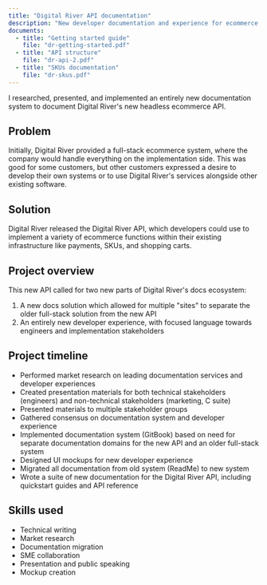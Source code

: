 ```yaml
---
title: "Digital River API documentation"
description: "New developer documentation and experience for ecommerce API"
documents:
  - title: "Getting started guide"
    file: "dr-getting-started.pdf"
  - title: "API structure"
    file: "dr-api-2.pdf"
  - title: "SKUs documentation"
    file: "dr-skus.pdf"
---
```


I researched, presented, and implemented an entirely new documentation system to document Digital River's new headless ecommerce API. 

## Problem

Initially, Digital River provided a full-stack ecommerce system, where the company would handle everything on the implementation side. This was good for some customers, but other customers expressed a desire to develop their own systems or to use Digital River's services alongside other existing software. 

## Solution

Digital River released the Digital River API, which developers could use to implement a variety of ecommerce functions within their existing infrastructure like payments, SKUs, and shopping carts. 

## Project overview

This new API called for two new parts of Digital River's docs ecosystem:

1. A new docs solution which allowed for multiple "sites" to separate the older full-stack solution from the new API
1. An entirely new developer experience, with focused language towards engineers and implementation stakeholders

## Project timeline

- Performed market research on leading documentation services and developer experiences
- Created presentation materials for both technical stakeholders (engineers) and non-technical stakeholders (marketing, C suite)
- Presented materials to multiple stakeholder groups
- Gathered consensus on documentation system and developer experience
- Implemented documentation system (GitBook) based on need for separate documentation domains for the new API and an older full-stack system
- Designed UI mockups for new developer experience
- Migrated all documentation from old system (ReadMe) to new system
- Wrote a suite of new documentation for the Digital River API, including quickstart guides and API reference

## Skills used

- Technical writing
- Market research
- Documentation migration
- SME collaboration
- Presentation and public speaking
- Mockup creation
